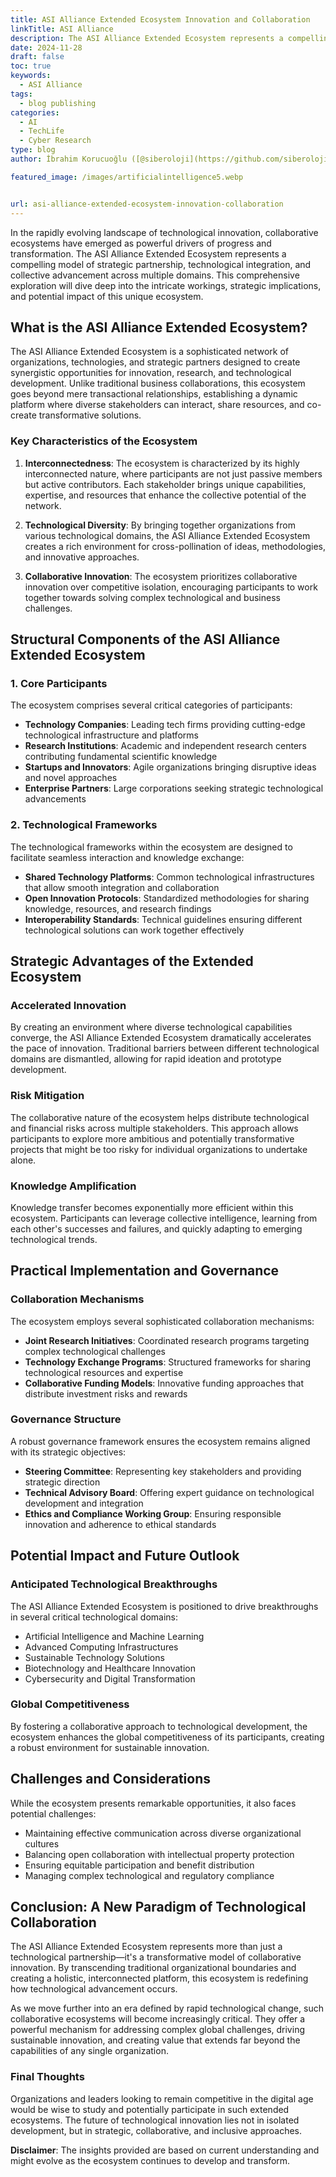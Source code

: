 ```yaml
---
title: ASI Alliance Extended Ecosystem Innovation and Collaboration
linkTitle: ASI Alliance
description: The ASI Alliance Extended Ecosystem represents a compelling model of strategic partnership, technological integration, and collective advancement.
date: 2024-11-28
draft: false
toc: true
keywords:
  - ASI Alliance
tags:
  - blog publishing
categories:
  - AI
  - TechLife
  - Cyber Research
type: blog
author: İbrahim Korucuoğlu ([@siberoloji](https://github.com/siberoloji))

featured_image: /images/artificialintelligence5.webp


url: asi-alliance-extended-ecosystem-innovation-collaboration
---
```

In the rapidly evolving landscape of technological innovation, collaborative ecosystems have emerged as powerful drivers of progress and transformation. The ASI Alliance Extended Ecosystem represents a compelling model of strategic partnership, technological integration, and collective advancement across multiple domains. This comprehensive exploration will dive deep into the intricate workings, strategic implications, and potential impact of this unique ecosystem.

## What is the ASI Alliance Extended Ecosystem?

The ASI Alliance Extended Ecosystem is a sophisticated network of organizations, technologies, and strategic partners designed to create synergistic opportunities for innovation, research, and technological development. Unlike traditional business collaborations, this ecosystem goes beyond mere transactional relationships, establishing a dynamic platform where diverse stakeholders can interact, share resources, and co-create transformative solutions.

### Key Characteristics of the Ecosystem

1. **Interconnectedness**: The ecosystem is characterized by its highly interconnected nature, where participants are not just passive members but active contributors. Each stakeholder brings unique capabilities, expertise, and resources that enhance the collective potential of the network.

2. **Technological Diversity**: By bringing together organizations from various technological domains, the ASI Alliance Extended Ecosystem creates a rich environment for cross-pollination of ideas, methodologies, and innovative approaches.

3. **Collaborative Innovation**: The ecosystem prioritizes collaborative innovation over competitive isolation, encouraging participants to work together towards solving complex technological and business challenges.

## Structural Components of the ASI Alliance Extended Ecosystem

### 1. Core Participants

The ecosystem comprises several critical categories of participants:

- **Technology Companies**: Leading tech firms providing cutting-edge technological infrastructure and platforms
- **Research Institutions**: Academic and independent research centers contributing fundamental scientific knowledge
- **Startups and Innovators**: Agile organizations bringing disruptive ideas and novel approaches
- **Enterprise Partners**: Large corporations seeking strategic technological advancements

### 2. Technological Frameworks

The technological frameworks within the ecosystem are designed to facilitate seamless interaction and knowledge exchange:

- **Shared Technology Platforms**: Common technological infrastructures that allow smooth integration and collaboration
- **Open Innovation Protocols**: Standardized methodologies for sharing knowledge, resources, and research findings
- **Interoperability Standards**: Technical guidelines ensuring different technological solutions can work together effectively

## Strategic Advantages of the Extended Ecosystem

### Accelerated Innovation

By creating an environment where diverse technological capabilities converge, the ASI Alliance Extended Ecosystem dramatically accelerates the pace of innovation. Traditional barriers between different technological domains are dismantled, allowing for rapid ideation and prototype development.

### Risk Mitigation

The collaborative nature of the ecosystem helps distribute technological and financial risks across multiple stakeholders. This approach allows participants to explore more ambitious and potentially transformative projects that might be too risky for individual organizations to undertake alone.

### Knowledge Amplification

Knowledge transfer becomes exponentially more efficient within this ecosystem. Participants can leverage collective intelligence, learning from each other's successes and failures, and quickly adapting to emerging technological trends.

## Practical Implementation and Governance

### Collaboration Mechanisms

The ecosystem employs several sophisticated collaboration mechanisms:

- **Joint Research Initiatives**: Coordinated research programs targeting complex technological challenges
- **Technology Exchange Programs**: Structured frameworks for sharing technological resources and expertise
- **Collaborative Funding Models**: Innovative funding approaches that distribute investment risks and rewards

### Governance Structure

A robust governance framework ensures the ecosystem remains aligned with its strategic objectives:

- **Steering Committee**: Representing key stakeholders and providing strategic direction
- **Technical Advisory Board**: Offering expert guidance on technological development and integration
- **Ethics and Compliance Working Group**: Ensuring responsible innovation and adherence to ethical standards

## Potential Impact and Future Outlook

### Anticipated Technological Breakthroughs

The ASI Alliance Extended Ecosystem is positioned to drive breakthroughs in several critical technological domains:

- Artificial Intelligence and Machine Learning
- Advanced Computing Infrastructures
- Sustainable Technology Solutions
- Biotechnology and Healthcare Innovation
- Cybersecurity and Digital Transformation

### Global Competitiveness

By fostering a collaborative approach to technological development, the ecosystem enhances the global competitiveness of its participants, creating a robust environment for sustainable innovation.

## Challenges and Considerations

While the ecosystem presents remarkable opportunities, it also faces potential challenges:

- Maintaining effective communication across diverse organizational cultures
- Balancing open collaboration with intellectual property protection
- Ensuring equitable participation and benefit distribution
- Managing complex technological and regulatory compliance

## Conclusion: A New Paradigm of Technological Collaboration

The ASI Alliance Extended Ecosystem represents more than just a technological partnership—it's a transformative model of collaborative innovation. By transcending traditional organizational boundaries and creating a holistic, interconnected platform, this ecosystem is redefining how technological advancement occurs.

As we move further into an era defined by rapid technological change, such collaborative ecosystems will become increasingly critical. They offer a powerful mechanism for addressing complex global challenges, driving sustainable innovation, and creating value that extends far beyond the capabilities of any single organization.

### Final Thoughts

Organizations and leaders looking to remain competitive in the digital age would be wise to study and potentially participate in such extended ecosystems. The future of technological innovation lies not in isolated development, but in strategic, collaborative, and inclusive approaches.

**Disclaimer**: The insights provided are based on current understanding and might evolve as the ecosystem continues to develop and transform.
